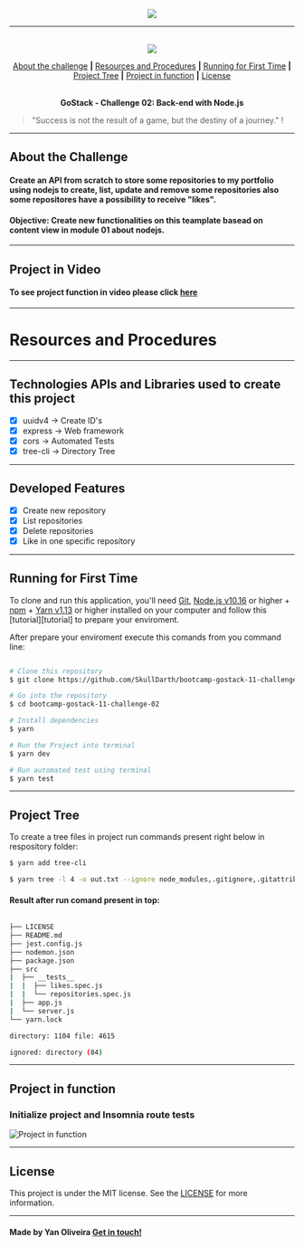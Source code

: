 <p align="center">
  <img src="https://skylab.rocketseat.com.br/api/files/1586184608716.svg",>
</p>

---

<p align="center">
  <br />
  <img src="https://img.shields.io/badge/made%20by-SkullDarth-lightgrey">
  

  <!-- Indice personalizado -->
  <p align="center">
      <a href="#about-the-challenge">About the challenge</a>
      <strong>|</strong>
      <a href="#resources-and-procedures">Resources and Procedures</a>
      <strong>|</strong>
      <a href="#running-for-first-time">Running for First Time</a>
      <strong>|</strong>
      <a href="#project-tree">Project Tree</a>
      <strong>|</strong>
      <a href="#project-in-function">Project in function</a>
      <strong>|</strong>
      <a href="#license">License</a>
      <br />
      <br />
      <p align="center"> <strong>GoStack - Challenge 02: Back-end with Node.js</strong></p>
   </p>

</p>

  > "Success is not the result of a game, but the destiny of a journey." !

---
## **About the Challenge**
#### Create an API from scratch to store some repositories to my portfolio using nodejs to create, list, update and remove some repositories also some repositores have a possibility to receive "likes".
#### Objective: Create new functionalities on this teamplate basead on content view in module 01 about nodejs.

---
## Project in Video

#### To see project function in video please click [here][projectFunctionInVideo]
---
# Resources and Procedures
---
## Technologies APIs and Libraries used to create this project

- [x] uuidv4 -> Create ID's
- [x] express -> Web framework
- [x] cors -> Automated Tests
- [x] tree-cli -> Directory Tree

---
## Developed Features

- [x] Create new repository
- [x] List repositories
- [x] Delete repositories
- [x] Like in one specific repository

---
## Running for First Time
To clone and run this application, you'll need [Git](https://git-scm.com), [Node.js v10.16][nodejs] or higher + [npm][npm] + [Yarn v1.13][yarn] or higher installed on your computer and follow this [tutorial][tutorial] to prepare your enviroment.

After prepare your enviroment execute this comands from you command line:

```bash

# Clone this repository
$ git clone https://github.com/SkullDarth/bootcamp-gostack-11-challenge-02.git

# Go into the repository
$ cd bootcamp-gostack-11-challenge-02

# Install dependencies
$ yarn

# Run the Project into terminal
$ yarn dev

# Run automated test using terminal
$ yarn test

```
---
## Project Tree
To create a tree files in project run commands present right below in respository folder:

```bash
$ yarn add tree-cli

$ yarn tree -l 4 -o out.txt --ignore node_modules,.gitignore,.gitattributes

```

#### Result after run comand present in top:

```bash

├── LICENSE
├── README.md
├── jest.config.js
├── nodemon.json
├── package.json
├── src
|  ├── __tests__
|  |  ├── likes.spec.js
|  |  └── repositories.spec.js
|  ├── app.js
|  └── server.js
└── yarn.lock

directory: 1104 file: 4615

ignored: directory (84)

```
---
## Project in function

### **Initialize project and Insomnia route tests**

![Project in function][project-in-function]

---
## License
This project is under the MIT license. See the [LICENSE](./LICENSE) for more information.

---

#### Made by Yan Oliveira [Get in touch!][MylinkedIn]

<!-- Hiperlinks structure to base -->
<!-- Just refer the link using this sintax: "[challenger 02][challenge02]" -->
[challenge02]: https://github.com/SkullDarth/bootcamp-gostack-challenge-02

[tree-cli]:https://github.com/MrRaindrop/tree-cli
[nodejs]: https://nodejs.org/
[yarn]: https://yarnpkg.com/
[npm]: #

[project-in-function]: https://user-images.githubusercontent.com/16024701/80922031-ab5b2a00-8d50-11ea-9920-8657db4fba42.gif

[initialized-project]: #
[project-in-function-02]: #
[projectFunctionInVideo]: #

[MylinkedIn]:https://www.linkedin.com/in/yan-brito/

